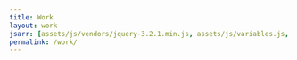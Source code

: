 ```yaml
---
title: Work
layout: work
jsarr: [assets/js/vendors/jquery-3.2.1.min.js, assets/js/variables.js, assets/js/work-filter.js, assets/js/header.js]
permalink: /work/
---
```

